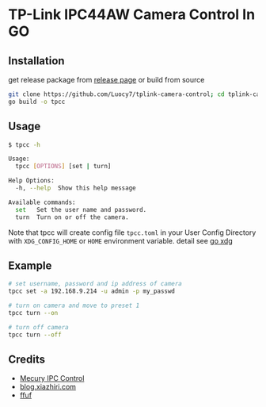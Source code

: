 # TP-Link IPC44AW Camera Control In GO

## Installation

get release package from [release page](https://github.com/Luocy7/tplink-camera-control/releases)
or build from source

```bash
git clone https://github.com/Luocy7/tplink-camera-control; cd tplink-camera-control
go build -o tpcc
```

## Usage

```bash
$ tpcc -h

Usage:
  tpcc [OPTIONS] [set | turn]

Help Options:
  -h, --help  Show this help message

Available commands:
  set   Set the user name and password.
  turn  Turn on or off the camera.
```

Note that tpcc will create config file `tpcc.toml` in your User Config Directory with `XDG_CONFIG_HOME` or `HOME`
environment variable. detail see [go xdg](https://github.com/adrg/xdg#xdg-base-directory)

## Example

```bash
# set username, password and ip address of camera
tpcc set -a 192.168.9.214 -u admin -p my_passwd

# turn on camera and move to preset 1
tpcc turn --on

# turn off camera
tpcc turn --off
```

## Credits

- [Mecury IPC Control](https://github.com/likaci/mercury-ipc-control)
- [blog.xiazhiri.com](http://blog.xiazhiri.com/Mercury-MIPC251C-4-Reverse.html)
- [ffuf](https://github.com/ffuf/ffuf)